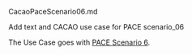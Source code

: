 CacaoPaceScenario06.md

Add text and CACAO use case for PACE scenario_06

The Use Case goes with
[PACE Scenario 6](../../By_Example/Scenario_06.md).
